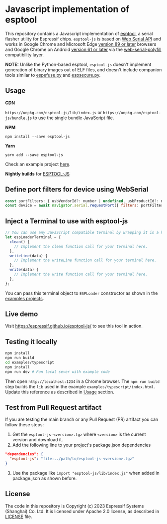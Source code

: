# Javascript implementation of esptool

This repository contains a Javascript implementation of [esptool](https://github.com/espressif/esptool), a serial flasher utility for Espressif chips. `esptool-js` is based on [Web Serial API](https://wicg.github.io/serial/) and works in Google Chrome and Microsoft Edge [version 89 or later](https://developer.mozilla.org/en-US/docs/Web/API/Serial#browser_compatibility) browsers and Google Chrome on Android [version 61 or later](https://developer.mozilla.org/en-US/docs/Web/API/USB#browser_compatibility) via the [web-serial-polyfill](https://github.com/google/web-serial-polyfill) compatibility layer.

**NOTE:** Unlike the Python-based esptool, `esptool-js` doesn't implement generation of binary images out of ELF files, and doesn't include companion tools similar to [espefuse.py](https://github.com/espressif/esptool/wiki/espefuse) and [espsecure.py](https://github.com/espressif/esptool/wiki/espsecure).

## Usage

**CDN**

`https://unpkg.com/esptool-js/lib/index.js` or `https://unpkg.com/esptool-js/bundle.js` to use the single bundle JavaScript file.

**NPM**

`npm install --save esptool-js`

**Yarn**

`yarn add --save esptool-js`

Check an example project [here](./examples/typescript).

**Nightly builds** for <a href="https://nightly.link/espressif/esptool-js/workflows/ci/main">ESPTOOL-JS</a>

## Define port filters for device using WebSerial

```js
const portFilters: { usbVendorId?: number | undefined, usbProductId?: number | undefined }[] = [];
const device = await navigator.serial.requestPort({ filters: portFilters });
```

## Inject a Terminal to use with esptool-js

```js
// You can use any JavaScript compatible terminal by wrapping it in a helper object like this:
let espLoaderTerminal = {
  clean() {
    // Implement the clean function call for your terminal here.
  },
  writeLine(data) {
    // Implement the writeLine function call for your terminal here.
  },
  write(data) {
    // Implement the write function call for your terminal here.
  },
};
```

You can pass this terminal object to `ESPLoader` constructor as shown in the [examples projects](./examples/).

## Live demo

Visit https://espressif.github.io/esptool-js/ to see this tool in action.

## Testing it locally

```sh
npm install
npm run build
cd examples/typescript
npm install
npm run dev # Run local sever with example code
```

Then open `http://localhost:1234` in a Chrome browser. The `npm run build` step builds the `lib` used in the example `examples/typescript/index.html`. Update this reference as described in [Usage](#usage) section.

## Test from Pull Request artifact

If you are testing the main branch or any Pull Request (PR) artifact you can follow these steps:

1. Get the `esptool-js-<version>.tgz` where `<version>` is the current version and download it.
2. Add the following line to your project's package.json dependencies

```json
"dependencies": {
  "esptool-js": "file:../path/to/esptool-js-<version>.tgz"
}
```
3. Use the package like `import "esptool-js/lib/index.js"` when added in package.json as shown before.

## License

The code in this repository is Copyright (c) 2023 Espressif Systems (Shanghai) Co. Ltd. It is licensed under Apache 2.0 license, as described in [LICENSE](LICENSE) file.
